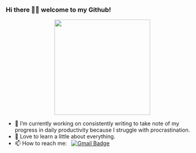 ### Hi there 👋🏾  welcome to my Github!

<p align="center">
  <img width="250" src="https://media.giphy.com/media/SS8CV2rQdlYNLtBCiF/giphy.gif">
</p>

- 🔭 I’m currently working on consistently writing to take note of my progress in daily productivity because I struggle with procrastination.
- 💬 Love to learn a little about everything.
- 📫 How to reach me: &nbsp;&nbsp;[![Gmail Badge](https://img.shields.io/badge/-Gmail-c14438?style=flat-square&logo=Gmail&logoColor=white&link=mailto:swetabh.subham@gmail.com)](mailto:swetabh.subham@gmail.com)
